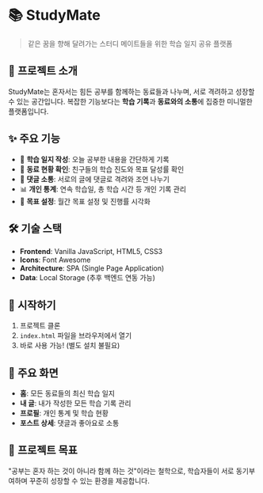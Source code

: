 # 📚 StudyMate

> 같은 꿈을 향해 달려가는 스터디 메이트들을 위한 학습 일지 공유 플랫폼

## 🌟 프로젝트 소개

StudyMate는 혼자서는 힘든 공부를 함께하는 동료들과 나누며, 서로 격려하고 성장할 수 있는 공간입니다. 
복잡한 기능보다는 **학습 기록**과 **동료와의 소통**에 집중한 미니멀한 플랫폼입니다.

## ✨ 주요 기능

- 📝 **학습 일지 작성**: 오늘 공부한 내용을 간단하게 기록
- 👀 **동료 현황 확인**: 친구들의 학습 진도와 목표 달성률 확인
- 💬 **댓글 소통**: 서로의 글에 댓글로 격려와 조언 나누기
- 📊 **개인 통계**: 연속 학습일, 총 학습 시간 등 개인 기록 관리
- 🎯 **목표 설정**: 월간 목표 설정 및 진행률 시각화

## 🛠️ 기술 스택

- **Frontend**: Vanilla JavaScript, HTML5, CSS3
- **Icons**: Font Awesome
- **Architecture**: SPA (Single Page Application)
- **Data**: Local Storage (추후 백엔드 연동 가능)

## 🚀 시작하기

1. 프로젝트 클론
2. `index.html` 파일을 브라우저에서 열기
3. 바로 사용 가능! (별도 설치 불필요)

## 📱 주요 화면

- **홈**: 모든 동료들의 최신 학습 일지
- **내 글**: 내가 작성한 모든 학습 기록 관리
- **프로필**: 개인 통계 및 학습 현황
- **포스트 상세**: 댓글과 좋아요로 소통

## 🎯 프로젝트 목표

"공부는 혼자 하는 것이 아니라 함께 하는 것"이라는 철학으로, 
학습자들이 서로 동기부여하며 꾸준히 성장할 수 있는 환경을 제공합니다.
